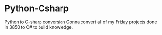 # Python-Csharp
Python to C-sharp conversion
Gonna convert all of my Friday projects done in 3850 to C# to build knowledge.

